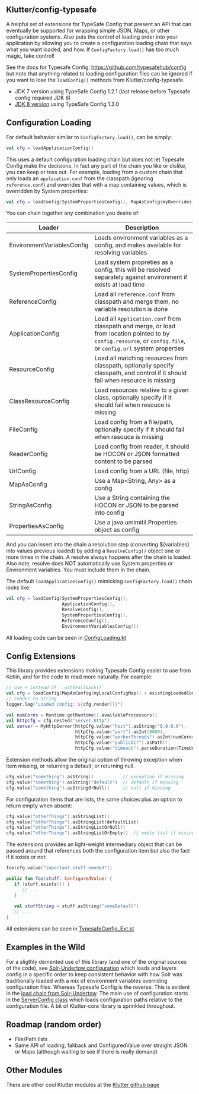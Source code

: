 ## Klutter/config-typesafe

A helpful set of extensions for TypeSafe Config that present an API that can eventually be supported for wrapping simple JSON, Maps, or
other configuration systems.  Also puts the control of loading order into your application by allowing you to create a configuration loading
chain that says what you want loaded, and how.  If `ConfigFactory.load()` has too much magic, take control!

See the docs for Typesafe Config: https://github.com/typesafehub/config but note that anything related to loading configuration files
can be ignored if you want to lose the `loadConfig()` methods from Klutter/config-typesafe.

* JDK 7 version using TypeSafe Config 1.2.1 (last release before Typesafe config required JDK 8)
* [JDK 8 version](https://github.com/klutter/klutter/tree/master/config-typesafe-jdk8) using TypeSafe Config 1.3.0

## Configuration Loading

For default behavior similar to `ConfigFactory.load()`, can be simply:

```kotlin
val cfg = loadApplicationConfig() 
```

This uses a default configuration loading chain but does not let Typesafe Config make the decisions.  In fact any part of the chain you 
like or dislike, you can keep or toss out.  For example, loading from a custom chain that only loads an `application.conf` from the 
classpath (ignoring `reference.conf`) and overrides that with a map containing values, which is overridden by System properties:

```kotlin
val cfg = loadConfig(SystemPropertiesConfig(), MapAsConfig(myOverrides), ApplicationConfig())
```

You can chain together any combination you desire of:

|Loader|Description|
|------|-----------|
|EnvironmentVariablesConfig|Loads environment variables as a config, and makes available for resolving variables|
|SystemPropertiesConfig|Load system propreties as a config, this will be resolved separately against environment if exists at load time|
|ReferenceConfig|Load all `reference.conf` from classpath and merge them, no variable resolution is done|
|ApplicationConfig|Load all `Application.conf` from classpath and merge, or load from location pointed to by `config.resource`, or `config.file`, or `config.url` system properties|
|ResourceConfig|Load all matching resources from classpath, optionally specify classpath, and control if it should fail when resource is missing|
|ClassResourceConfig|Load resources relative to a given class, optionally specify if it should fail when resouce is missing|
|FileConfig|Load config from a file/path, optionally specify if it should fail when resouce is missing|
|ReaderConfig|Load config from reader, it should be HOCON or JSON formatted content to be parsed|
|UrlConfig|Load config from a URL (file, http)|
|MapAsConfig|Use a Map<String, Any> as a config|
|StringAsConfig|Use a String containing the HOCON or JSON to be parsed into config|
|PropertiesAsConfig|Use a java.umimitil.Properties object as config|

And you can insert into the chain a resolution step (converting ${variables} into values previous loaded) by adding a `ResolveConfig()`
object one or more times in the chain.  A resolve always happens after the chain is loaded.  Also note, resolve does NOT automatically use
System properties or Environment variables.  You must include them in the chain.

The default `loadApplicationConfig()` mimicking `ConfigFactory.load()` chain looks like:

```kotlin
val cfg = loadConfig(SystemPropertiesConfig(), 
                     ApplicationConfig(), 
                     ResolveConfig(), 
                     SystemPropertiesConfig(), 
                     ReferenceConfig(), 
                     EnvironmentVariablesConfig())
```

All loading code can be seen in [ConfigLoading.kt](https://github.com/klutter/klutter/blob/master/config-typesafe-jdk7/src/main/kotlin/uy/klutter/config/typesafe/ConfigLoading.kt)

## Config Extensions

This library provides extensions making Typesafe Config easier to use from Kotlin, and for the code to read more naturally.  For example:

```kotlin
// use + instead of `.withFallback()`
val cfg = loadConfig(MapAsConfig(myLocalConfigMap)) + existingLoadedConfig 
// render to String
logger.log("Loaded config: ${cfg.render()}")

val numCores = Runtime.getRuntime().availableProcessors()
val httpCfg = cfg.nested("server.http")
val server = MyHttpServer(httpCfg.value("host").asString("0.0.0.0"),
                          httpCfg.value("port").asInt(8080),
                          httpCfg.value("workerThreads").asInt(numCores).coerceInRange(numCores..numCores*32),
                          httpCfg.value("publicDir").asPath(),
                          httpCfg.value("timeout").parseDuration(TimeUnit.SECONDS)
```

Extension methods allow the original option of throwing exception when item missing, or returning a default, or returning null.

```kotlin
cfg.value("something").asString()           // exception if missing
cfg.value("something").asString("default")  // default if missing
cfg.value("something").asStringOrNull()     // null if missing
```

For configuration items that are lists, the same choices plus an option to return empty when absent:

```kotlin
cfg.value("otherThings").asStringList() 
cfg.value("otherThings").asStringList(defaultList)
cfg.value("otherThings").asStringListOrNull()
cfg.value("otherThings").asStringListOrEmpty()  // empty list if mising
```

The extensions provides an light-weight intermediary object that can be passed around that references both the configuration item but also the fact if it exists or not:

```kotlin
foo(cfg.value("important.stuff.needed"))

public fun foo(stuff: ConfiguredValue) {
   if (stuff.exists()) {
      // ... 
   }
   
   val stuffString = stuff.asString("someDefault")
   // ...
}
```

All extensions can be seen in [TypesafeConfig_Ext.kt](https://github.com/klutter/klutter/blob/master/config-typesafe-jdk7/src/main/kotlin/uy/klutter/config/typesafe/TypesafeConfig_Ext.kt)

## Examples in the Wild

For a sligthly demented use of this library (and one of the original sources of the code), see [Solr-Undertow configuration](https://github.com/bremeld/solr-undertow/blob/master/src/main/kotlin/org/bremeld/solr/undertow/Config.kt) which loads and layers config in a specific order to keep consistent behavior with how Solr was traditionally loaded with a mix of environment variables overriding configuration files.  Whereas Typesafe Config is the reverse.  This is evident in the [load chain from Solr-Undertow](https://github.com/bremeld/solr-undertow/blob/master/src/main/kotlin/org/bremeld/solr/undertow/Config.kt#L84-L87).  The main use of configuration starts in the [ServerConfig class](https://github.com/bremeld/solr-undertow/blob/master/src/main/kotlin/org/bremeld/solr/undertow/Config.kt#L144) which loads configuration paths relative to the configuration file.  A bit of Klutter-core library is sprinkled throughout.

## Roadmap (random order)

* File/Path lists
* Same API of loading, fallback and ConfiguredValue over straight JSON or Maps (although waiting to see if there is really demand) 

## Other Modules

There are other cool Klutter modules at the [Klutter github page](https://github.com/klutter/klutter)
